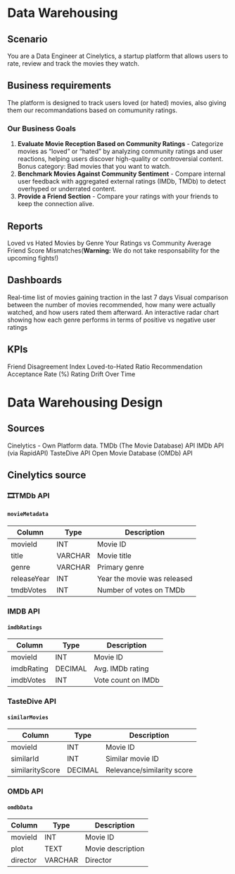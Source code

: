 # Data Warehousing

## Scenario
You are a Data Engineer at Cinelytics, a startup platform that allows users to rate, review and track the movies they watch.

## Business requirements
The platform is designed to track users loved (or hated) movies, also giving them our recommandations based on comumunity ratings.

### Our Business Goals
1. **Evaluate Movie Reception Based on Community Ratings** - Categorize movies as “loved” or “hated” by analyzing community ratings and user reactions, helping users discover high-quality or controversial content.
Bonus category: Bad movies that you want to watch.
2. **Benchmark Movies Against Community Sentiment** - Compare internal user feedback with aggregated external ratings (IMDb, TMDb) to detect overhyped or underrated content.
3. **Provide a Friend Section** - Compare your ratings with your friends to keep the connection alive.

## Reports
Loved vs Hated Movies by Genre
Your Ratings vs Community Average
Friend Score Mismatches(**Warning:** We do not take responsability for the upcoming fights!)

## Dashboards
Real-time list of movies gaining traction in the last 7 days
Visual comparison between the number of movies recommended, how many were actually watched, and how users rated them afterward.
An interactive radar chart showing how each genre performs in terms of positive vs negative user ratings

## KPIs
Friend Disagreement Index
Loved-to-Hated Ratio
Recommendation Acceptance Rate (%)
Rating Drift Over Time


# Data Warehousing Design

## Sources
Cinelytics - Own Platform data.
TMDb (The Movie Database) API
IMDb API (via RapidAPI)
TasteDive API
Open Movie Database (OMDb) API

## Cinelytics source

### 🎞TMDb API 

#### `movieMetadata`
| Column       | Type     | Description                    |
|--------------|----------|--------------------------------|
| movieId     | INT      | Movie ID                       |
| title        | VARCHAR  | Movie title                    |
| genre        | VARCHAR  | Primary genre                  |
| releaseYear | INT       | Year the movie was released    |
| tmdbVotes   | INT       | Number of votes on TMDb        |

### IMDB API

#### `imdbRatings`
| Column       | Type     | Description             |
|--------------|----------|-------------------------|
| movieId     | INT      | Movie ID                |
| imdbRating  | DECIMAL  | Avg. IMDb rating        |
| imdbVotes   | INT      | Vote count on IMDb      |


### TasteDive API

#### `similarMovies`
| Column           | Type     | Description                        |
|------------------|----------|------------------------------------|
| movieId         | INT      | Movie ID                |
| similarId       | INT      | Similar movie ID                   |
| similarityScore | DECIMAL  | Relevance/similarity score         |



###  OMDb API

#### `omdbData`
| Column     | Type     | Description               |
|------------|----------|---------------------------|
| movieId   | INT      | Movie ID                  |
| plot       | TEXT     | Movie description         |
| director   | VARCHAR  | Director                  |

